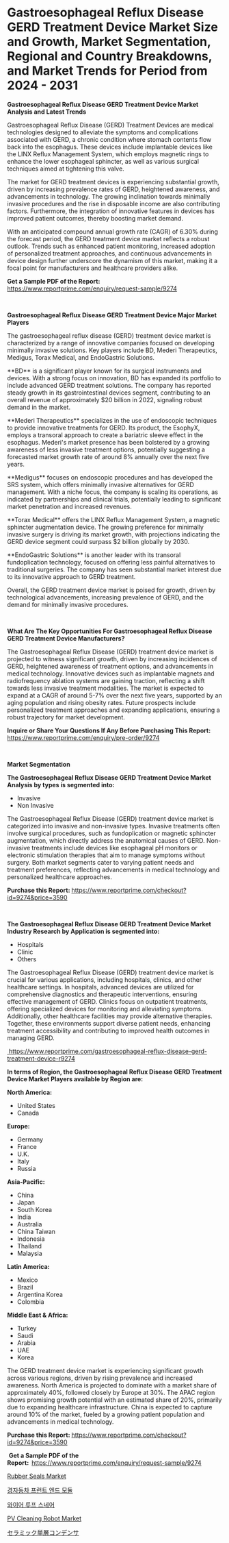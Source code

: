 <p><h1>Gastroesophageal Reflux Disease GERD Treatment Device Market Size and Growth, Market Segmentation, Regional and Country Breakdowns, and Market Trends for Period from 2024 -  2031</h1></p><p><strong>Gastroesophageal Reflux Disease GERD Treatment Device Market Analysis and Latest Trends</strong></p>
<p><p>Gastroesophageal Reflux Disease (GERD) Treatment Devices are medical technologies designed to alleviate the symptoms and complications associated with GERD, a chronic condition where stomach contents flow back into the esophagus. These devices include implantable devices like the LINX Reflux Management System, which employs magnetic rings to enhance the lower esophageal sphincter, as well as various surgical techniques aimed at tightening this valve.</p><p>The market for GERD treatment devices is experiencing substantial growth, driven by increasing prevalence rates of GERD, heightened awareness, and advancements in technology. The growing inclination towards minimally invasive procedures and the rise in disposable income are also contributing factors. Furthermore, the integration of innovative features in devices has improved patient outcomes, thereby boosting market demand.</p><p>With an anticipated compound annual growth rate (CAGR) of 6.30% during the forecast period, the GERD treatment device market reflects a robust outlook. Trends such as enhanced patient monitoring, increased adoption of personalized treatment approaches, and continuous advancements in device design further underscore the dynamism of this market, making it a focal point for manufacturers and healthcare providers alike.</p></p>
<p><strong>Get a Sample PDF of the Report:&nbsp;</strong> <a href="https://www.reportprime.com/enquiry/request-sample/9274">https://www.reportprime.com/enquiry/request-sample/9274</a></p>
<p>&nbsp;</p>
<p><strong>Gastroesophageal Reflux Disease GERD Treatment Device Major Market Players</strong></p>
<p><p>The gastroesophageal reflux disease (GERD) treatment device market is characterized by a range of innovative companies focused on developing minimally invasive solutions. Key players include BD, Mederi Therapeutics, Medigus, Torax Medical, and EndoGastric Solutions.</p><p>**BD** is a significant player known for its surgical instruments and devices. With a strong focus on innovation, BD has expanded its portfolio to include advanced GERD treatment solutions. The company has reported steady growth in its gastrointestinal devices segment, contributing to an overall revenue of approximately $20 billion in 2022, signaling robust demand in the market.</p><p>**Mederi Therapeutics** specializes in the use of endoscopic techniques to provide innovative treatments for GERD. Its product, the EsophyX, employs a transoral approach to create a bariatric sleeve effect in the esophagus. Mederi's market presence has been bolstered by a growing awareness of less invasive treatment options, potentially suggesting a forecasted market growth rate of around 8% annually over the next five years.</p><p>**Medigus** focuses on endoscopic procedures and has developed the SRS system, which offers minimally invasive alternatives for GERD management. With a niche focus, the company is scaling its operations, as indicated by partnerships and clinical trials, potentially leading to significant market penetration and increased revenues.</p><p>**Torax Medical** offers the LINX Reflux Management System, a magnetic sphincter augmentation device. The growing preference for minimally invasive surgery is driving its market growth, with projections indicating the GERD device segment could surpass $2 billion globally by 2030.</p><p>**EndoGastric Solutions** is another leader with its transoral fundoplication technology, focused on offering less painful alternatives to traditional surgeries. The company has seen substantial market interest due to its innovative approach to GERD treatment.</p><p>Overall, the GERD treatment device market is poised for growth, driven by technological advancements, increasing prevalence of GERD, and the demand for minimally invasive procedures.</p></p>
<p>&nbsp;</p>
<p><strong>What Are The Key Opportunities For Gastroesophageal Reflux Disease GERD Treatment Device Manufacturers?</strong></p>
<p><p>The Gastroesophageal Reflux Disease (GERD) treatment device market is projected to witness significant growth, driven by increasing incidences of GERD, heightened awareness of treatment options, and advancements in medical technology. Innovative devices such as implantable magnets and radiofrequency ablation systems are gaining traction, reflecting a shift towards less invasive treatment modalities. The market is expected to expand at a CAGR of around 5-7% over the next five years, supported by an aging population and rising obesity rates. Future prospects include personalized treatment approaches and expanding applications, ensuring a robust trajectory for market development.</p></p>
<p><strong>Inquire or Share Your Questions If Any Before Purchasing This Report:</strong> <a href="https://www.reportprime.com/enquiry/pre-order/9274">https://www.reportprime.com/enquiry/pre-order/9274</a></p>
<p>&nbsp;</p>
<p><strong>Market Segmentation</strong></p>
<p><strong>The Gastroesophageal Reflux Disease GERD Treatment Device Market Analysis by types is segmented into:</strong></p>
<p><ul><li>Invasive</li><li>Non Invasive</li></ul></p>
<p><p>The Gastroesophageal Reflux Disease (GERD) treatment device market is categorized into invasive and non-invasive types. Invasive treatments often involve surgical procedures, such as fundoplication or magnetic sphincter augmentation, which directly address the anatomical causes of GERD. Non-invasive treatments include devices like esophageal pH monitors or electronic stimulation therapies that aim to manage symptoms without surgery. Both market segments cater to varying patient needs and treatment preferences, reflecting advancements in medical technology and personalized healthcare approaches.</p></p>
<p><strong>Purchase this Report:&nbsp;</strong><a href="https://www.reportprime.com/checkout?id=9274&price=3590">https://www.reportprime.com/checkout?id=9274&price=3590</a></p>
<p>&nbsp;</p>
<p><strong>The Gastroesophageal Reflux Disease GERD Treatment Device Market Industry Research by Application is segmented into:</strong></p>
<p><ul><li>Hospitals</li><li>Clinic</li><li>Others</li></ul></p>
<p><p>The Gastroesophageal Reflux Disease (GERD) treatment device market is crucial for various applications, including hospitals, clinics, and other healthcare settings. In hospitals, advanced devices are utilized for comprehensive diagnostics and therapeutic interventions, ensuring effective management of GERD. Clinics focus on outpatient treatments, offering specialized devices for monitoring and alleviating symptoms. Additionally, other healthcare facilities may provide alternative therapies. Together, these environments support diverse patient needs, enhancing treatment accessibility and contributing to improved health outcomes in managing GERD.</p></p>
<p><a href="https://www.reportprime.com/gastroesophageal-reflux-disease-gerd-treatment-device-r9274">&nbsp;https://www.reportprime.com/gastroesophageal-reflux-disease-gerd-treatment-device-r9274</a></p>
<p><strong>In terms of Region, the Gastroesophageal Reflux Disease GERD Treatment Device Market Players available by Region are:</strong></p>
<p>
    <p> <strong> North America: </strong>
        <ul>
            <li>United States</li>
            <li>Canada</li>
        </ul>
        </p> 
    <p> <strong> Europe: </strong>
        <ul>
            <li>Germany</li>
            <li>France</li>
            <li>U.K.</li>
            <li>Italy</li>
            <li>Russia</li>
        </ul>
        </p> 
    <p> <strong> Asia-Pacific: </strong>
        <ul>
            <li>China</li>
            <li>Japan</li>
            <li>South Korea</li>
            <li>India</li>
            <li>Australia</li>
            <li>China Taiwan</li>
            <li>Indonesia</li>
            <li>Thailand</li>
            <li>Malaysia</li>
        </ul>
        </p> 
    <p> <strong> Latin America: </strong>
        <ul>
            <li>Mexico</li>
            <li>Brazil</li>
            <li>Argentina Korea</li>
            <li>Colombia</li>
        </ul>
        </p> 
    <p> <strong> Middle East & Africa: </strong>
        <ul>
            <li>Turkey</li>
            <li>Saudi</li>
            <li>Arabia</li>
            <li>UAE</li>
            <li>Korea</li>
        </ul>
    </p>
    </p>
<p><p>The GERD treatment device market is experiencing significant growth across various regions, driven by rising prevalence and increased awareness. North America is projected to dominate with a market share of approximately 40%, followed closely by Europe at 30%. The APAC region shows promising growth potential with an estimated share of 20%, primarily due to expanding healthcare infrastructure. China is expected to capture around 10% of the market, fueled by a growing patient population and advancements in medical technology.</p></p>
<p><strong>Purchase this Report: </strong><a href="https://www.reportprime.com/checkout?id=9274&price=3590">https://www.reportprime.com/checkout?id=9274&price=3590</a></p>
<p>&nbsp;<strong>Get a Sample PDF of the Report:&nbsp;&nbsp;</strong><a href="https://www.reportprime.com/enquiry/request-sample/9274">https://www.reportprime.com/enquiry/request-sample/9274</a></p>
<p><strong></strong></p>
<p><p><a href="https://www.linkedin.com/pulse/rubber-seals-market-report-product-type-o-ringgasketothers-7tbxc?trackingId=cBXHzDS0Tn6EoU60VesnMA%3D%3D">Rubber Seals Market</a></p><p><a href="https://medium.com/@ayesakhan333/%EC%84%B8%EA%B3%84-light-vehicle-front-end-modules-market-%EC%9D%80-2024%EC%97%90%EC%84%9C-2031%EB%A1%9C-%EC%97%B0%ED%8F%89%EA%B7%A0-%EC%A6%9D%EA%B0%80%EC%9C%A8%EC%9D%84-%EB%B3%B4%EC%9D%BC-%EA%B2%83%EC%9C%BC%EB%A1%9C-%EC%98%88%EC%83%81%EB%90%A9%EB%8B%88%EB%8B%A4-84dc4eaa9a3c">경자동차 프런트 엔드 모듈</a></p><p><a href="https://medium.com/@ayesakhan333/%EC%99%80%EC%9D%B4%EC%96%B4-%EB%A3%A8%ED%94%84-%EC%8A%A4%EB%82%B4%EC%96%B4-%EC%8B%9C%EC%9E%A5%EC%9D%98-%ED%98%84%EC%9E%AC%EC%99%80-%EB%AF%B8%EB%9E%98-%EC%A0%84%EB%A7%9D%EC%9D%80-%EB%AC%B4%EC%97%87%EC%9D%B8%EA%B0%80%EC%9A%94-%EC%8B%9C%EC%9E%A5-%EB%B6%84%EC%84%9D-%EB%B0%8F-%EB%AF%B8%EB%9E%98-%EB%B0%A9%ED%96%A5-2024-2031-d0d20a3c5ba7">와이어 루프 스네어</a></p><p><a href="https://www.linkedin.com/pulse/global-pv-cleaning-robot-market-size-trends-analysis-regional-mejfc?trackingId=SFEW1vr2QfqEzOoGmiGv4w%3D%3D">PV Cleaning Robot Market</a></p><p><a href="https://medium.com/@uyjtuy6/ceramic-single-layer-capacitors-market-%E3%81%AE%E3%82%B0%E3%83%AD%E3%83%BC%E3%83%90%E3%83%AB%E5%B8%82%E5%A0%B4%E6%A6%82%E8%A6%81%E3%81%AF-%E4%B8%96%E7%95%8C%E3%81%8A%E3%82%88%E3%81%B3%E4%B8%BB%E8%A6%81%E5%B8%82%E5%A0%B4%E3%81%AB%E3%81%8A%E3%81%91%E3%82%8B%E6%A5%AD%E7%95%8C%E3%81%AB%E5%BD%B1%E9%9F%BF%E3%82%92%E4%B8%8E%E3%81%88%E3%82%8B%E4%B8%BB%E8%A6%81%E3%81%AA%E3%83%88%E3%83%AC%E3%83%B3%E3%83%89%E3%81%AB%E3%81%A4%E3%81%84%E3%81%A6-%E7%8B%AC%E8%87%AA%E3%81%AE%E8%A6%96%E7%82%B9%E3%82%92%E6%8F%90%E4%BE%9B%E3%81%97%E3%81%BE%E3%81%99-4604401a92f8">セラミック単層コンデンサ</a></p></p>